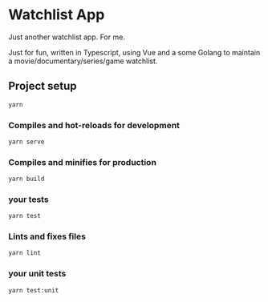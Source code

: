 # Watchlist App

Just another watchlist app. For me.

Just for fun, written in Typescript, using Vue and a some Golang to maintain a movie/documentary/series/game watchlist.

## Project setup

```bash
yarn
```

### Compiles and hot-reloads for development

```bash
yarn serve
```

### Compiles and minifies for production

```bash
yarn build
```

### your tests

```bash
yarn test
```

### Lints and fixes files

```bash
yarn lint
```

### your unit tests

```bash
yarn test:unit
```
